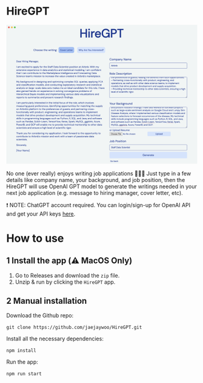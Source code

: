 # HireGPT

![screenshot](assets/screenshot.png)

No one (ever really) enjoys writing job applications 🙅🏻‍♂️ Just type in a few details like company name, your background, and job position, then the HireGPT will use OpenAI GPT model to generate the writings needed in your next job application (e.g. message to hiring manager, cover letter, etc).

❗️ NOTE: ChatGPT account required. You can login/sign-up for OpenAI API and get your API keys [here](https://platform.openai.com/docs/introduction).

# How to use

## 1 Install the app (⚠️ MacOS Only)
1. Go to Releases and download the `zip` file.
2. Unzip & run by clicking the `HireGPT` app.

## 2 Manual installation
Download the Github repo:
```
git clone https://github.com/jaejaywoo/HireGPT.git
```

Install all the necessary dependencies:
```
npm install
```

Run the app:
```
npm run start
```